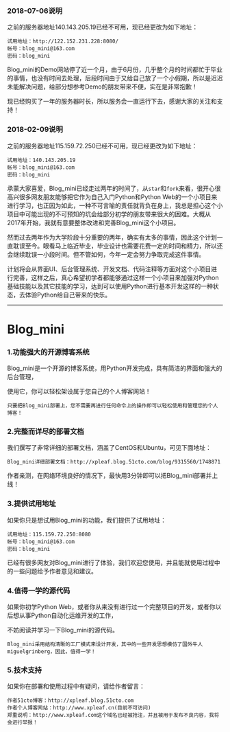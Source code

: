 ### 2018-07-06说明

之前的服务器地址140.143.205.19已经不可用，现已经更改为如下地址：

```
试用地址：http://122.152.231.228:8080/
帐号：blog_mini@163.com
密码：blog_mini
```

Blog_mini的Demo网站停了近一个月，由于6月份，几乎整个月的时间都忙于毕业的事情，也没有时间去处理，后段时间由于又给自己放了一个小假期，所以是迟迟未能解决问题，给部分想参考Demo的朋友带来不便，实在是非常抱歉！

现已经购买了一年的服务器时长，所以服务会一直运行下去，感谢大家的关注和支持！

### 2018-02-09说明

之前的服务器地址115.159.72.250已经不可用，现已经更改为如下地址：

```shell
试用地址：140.143.205.19
帐号：blog_mini@163.com
密码：blog_mini
```

承蒙大家喜爱，Blog_mini已经走过两年的时间了，从`star`和`fork`来看，很开心很高兴很多网友朋友能够把它作为自己入门Python和Python Web的一个小项目来进行学习，也正因为如此，一种不可言喻的责任就背负在身上，我总是担心这个小项目中可能出现的不可预知的坑会给部分初学的朋友带来很大的困难。大概从2017年开始，我就有意要整体改进和完善Blog_mini这个小项目。

然而过去两年作为大学阶段十分重要的两年，确实有太多的事情，因此这个计划一直耽误至今。眼看马上临近毕业，毕业设计也需要花费一定的时间和精力，所以还会继续耽误一小段时间。但不管如何，今年一定会努力争取完成这件事情。

计划将会从界面UI、后台管理系统、开发文档、代码注释等方面对这个小项目进行完善，这样之后，真心希望初学者都能够通过这样一个小项目来加强对Python基础技能以及其它技能的学习，达到可以使用Python进行基本开发这样的一种状态，去体验Python给自己带来的快乐。

---

# Blog_mini

### 1.功能强大的开源博客系统
Blog_mini是一个开源的博客系统，用Python开发完成，具有简洁的界面和强大的后台管理，

使用它，你可以轻松架设属于您自己的个人博客网站！

    只要把Blog_mini部署上，您不需要再进行任何命令上的操作即可以轻松使用和管理您的个人博客！

### 2.完整而详尽的部署文档
我们撰写了非常详细的部署文档，涵盖了CentOS和Ubuntu，可见下面地址：

    Blog_mini详细部署文档：http://xpleaf.blog.51cto.com/blog/9315560/1748871

作者亲测，在网络环境良好的情况下，最快用3分钟即可以把Blog_mini部署并上线！

### 3.提供试用地址
如果你只是想试用Blog_mini的功能，我们提供了试用地址：

    试用地址：115.159.72.250:8080
    帐号：blog_mini@163.com
    密码：blog_mini

已经有很多网友对Blog_mini进行了体验，我们欢迎您使用，并且能就使用过程中的一些问题给予作者意见和建议。

### 4.值得一学的源代码
如果你初学Python Web，或者你从来没有进行过一个完整项目的开发，或者你以后想从事Python自动化运维开发的工作，

不妨阅读并学习一下Blog_mini的源代码。

    Blog_mini采用结构清晰的工厂模式来设计开发，其中的一些开发思想模仿了国外牛人miguelgrinberg，因此，值得一学！

### 5.技术支持
如果你在部署和使用过程中有疑问，请给作者留言：

    作者51cto博客：http://xpleaf.blog.51cto.com
    作者个人博客网站：http://www.xpleaf.cn(目前不可访问)
    郑重说明：http://www.xpleaf.com这个域名已经被抢注，并且被用于发布不良内容，我将会进行举报！

